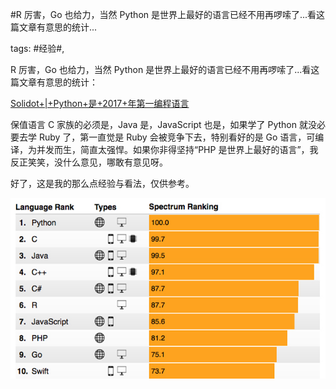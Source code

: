 #R 厉害，Go 也给力，当然 Python 是世界上最好的语言已经不用再啰嗦了...看这篇文章有意思的统计...

tags: #经验#, 

R 厉害，Go 也给力，当然 Python 是世界上最好的语言已经不用再啰嗦了...看这篇文章有意思的统计：

[Solidot+|+Python+是+2017+年第一编程语言](http://www.solidot.org/story?sid=53189)

保值语言 C 家族的必须是，Java 是，JavaScript 也是，如果学了 Python 就没必要去学 Ruby 了，第一直觉是 Ruby 会被竞争下去，特别看好的是 Go 语言，可编译，为并发而生，简直太强悍。如果你非得坚持“PHP 是世界上最好的语言”，我反正笑笑，没什么意见，哪敢有意见呀。

好了，这是我的那么点经验与看法，仅供参考。

![image_48884844444158](/assets/48884844444158.jpeg)

[comment]: <> (topic_id:28885842555411)

[comment]: <> (create_time:2017-07-24T19:38:50.287+0800)

[comment]: <> (topic_type:talk)

[comment]: <> (owner:781244882_余弦)

